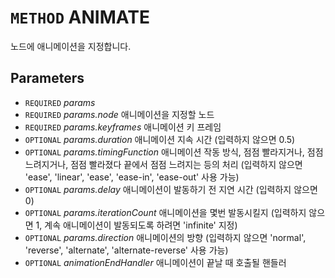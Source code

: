 # `METHOD` ANIMATE
노드에 애니메이션을 지정합니다.

## Parameters
* `REQUIRED` *params*
* `REQUIRED` *params.node* 애니메이션을 지정할 노드
* `REQUIRED` *params.keyframes* 애니메이션 키 프레임
* `OPTIONAL` *params.duration* 애니메이션 지속 시간 (입력하지 않으면 0.5)
* `OPTIONAL` *params.timingFunction* 애니메이션 작동 방식, 점점 빨라지거나, 점점 느려지거나, 점점 빨라졌다 끝에서 점점 느려지는 등의 처리 (입력하지 않으면 'ease', 'linear', 'ease', 'ease-in', 'ease-out' 사용 가능)
* `OPTIONAL` *params.delay* 애니메이션이 발동하기 전 지연 시간 (입력하지 않으면 0)
* `OPTIONAL` *params.iterationCount* 애니메이션을 몇번 발동시킬지 (입력하지 않으면 1, 계속 애니메이션이 발동되도록 하려면 'infinite' 지정)
* `OPTIONAL` *params.direction* 애니메이션의 방향 (입력하지 않으면 'normal', 'reverse', 'alternate', 'alternate-reverse' 사용 가능)
* `OPTIONAL` *animationEndHandler* 애니메이션이 끝날 때 호출될 핸들러
